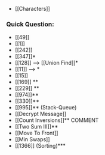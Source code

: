 - [[Characters]]
### Quick Question:
- [[49]]
- [[1]]
- [[242]]
- [[347]]*
- [[128]] --> [[Union Find]]*
- [[11]] --> *
- [[15]]
- [[169]] **
- [[229]] **
- [[974]]**
- [[330]]**
- [[995]]** (Stack-Queue) 
- [[Decrypt Message]]
- [[Count Inversions]]** COMMENT
- [[Two Sum III]]**
- [[Move To Front]]
- [[Min Swaps]]
- [[1366]] (Sorting)***
